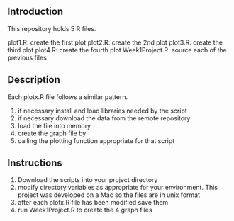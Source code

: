 ## Introduction

This repository holds 5 R files.

plot1.R: create the first plot
plot2.R: create the 2nd plot
plot3.R: create the third plot
plot4.R: create the fourth plot
Week1Project.R: source each of the previous files

## Description

Each plotx.R file follows a similar pattern.

1. if necessary install and load libraries needed by the script
2. if necessary download the data from the remote repository
3. load the file into memory
4. create the graph file by
5. calling the plotting function appropriate for that script

## Instructions

1. Download the scripts into your project directory
2. modify directory variables as appropriate for your environment. This project was developed on a Mac
    so the files are in unix format
3. after each plotx.R file has been modified save them
4. run Week1Project.R to create the 4 graph files